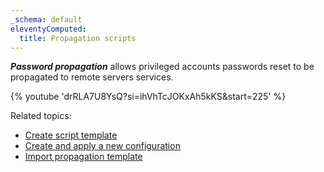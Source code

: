 ```yaml
---
_schema: default
eleventyComputed:
  title: Propagation scripts
---
```

***Password propagation*** allows privileged accounts passwords reset to be propagated to remote servers services.

{% youtube 'drRLA7U8YsQ?si=ihVhTcJOKxAh5kKS&amp;start=225' %}

Related topics:

* [Create script template](/pam/server/propagation-scripts/create-a-powershell-template/)
* [Create and apply a new configuration](/pam/server/propagation-scripts/propagation-configuration/)
* [Import propagation template](/pam/server/propagation-scripts/import-propagation-script-template/)
